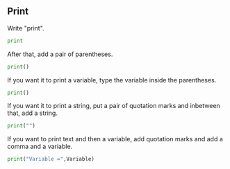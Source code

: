 ## Print

Write "print".

```python
print
```

After that, add a pair of parentheses.

```python
print()
```

If you want it to print a variable, type the variable inside the parentheses.

```python
print()
```

If you want it to print a string, put a pair of quotation marks and inbetween that, add a string.

```python
print("")
```

If you want to print text and then a variable, add quotation marks and add a comma and a variable.

```python
print("Variable =",Variable)
```
